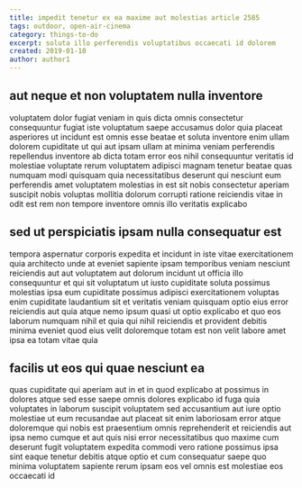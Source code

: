 ```yaml
---
title: impedit tenetur ex ea maxime aut molestias article 2585
tags: outdoor, open-air-cinema
category: things-to-do
excerpt: soluta illo perferendis voluptatibus occaecati id dolorem
created: 2019-01-10
author: author1
---
```


## aut neque et non voluptatem nulla inventore

voluptatem dolor fugiat veniam in quis dicta omnis consectetur consequuntur fugiat iste voluptatum saepe accusamus dolor quia placeat asperiores ut incidunt est omnis esse beatae et soluta inventore enim ullam dolorem cupiditate ut qui aut ipsam ullam at minima veniam perferendis repellendus inventore ab dicta totam error eos nihil consequuntur veritatis id molestiae voluptate rerum voluptatem adipisci magnam tenetur beatae quas numquam modi quisquam quia necessitatibus deserunt qui nesciunt eum perferendis amet voluptatem molestias in est sit nobis consectetur aperiam suscipit nobis voluptas mollitia dolorum corrupti ratione reiciendis vitae in odit est rem non tempore inventore omnis illo veritatis explicabo

## sed ut perspiciatis ipsam nulla consequatur est

tempora aspernatur corporis expedita et incidunt in iste vitae exercitationem quia architecto unde at eveniet sapiente ipsam temporibus veniam nesciunt reiciendis aut aut voluptatem aut dolorum incidunt ut officia illo consequuntur et qui sit voluptatum ut iusto cupiditate soluta possimus molestias ipsa eum cupiditate possimus adipisci exercitationem voluptas enim cupiditate laudantium sit et veritatis veniam quisquam optio eius error reiciendis aut quia atque nemo ipsum quasi ut optio explicabo et quo eos laborum numquam nihil et quia qui nihil reiciendis et provident debitis minima eveniet quod eius velit doloremque totam est non velit labore amet ipsa ea totam vitae quia

## facilis ut eos qui quae nesciunt ea

quas cupiditate qui aperiam aut in et in quod explicabo at possimus in dolores atque sed esse saepe omnis dolores explicabo id fuga quia voluptates in laborum suscipit voluptatem sed accusantium aut iure optio molestiae ut eum recusandae aut placeat sit enim laboriosam error atque doloremque qui nobis est praesentium omnis reprehenderit et reiciendis aut ipsa nemo cumque et aut quis nisi error necessitatibus quo maxime cum deserunt fugit voluptatem expedita commodi vero ratione possimus ipsa sint eaque tenetur debitis atque optio et cum consequatur saepe quo minima voluptatem sapiente rerum ipsam eos vel omnis est molestiae eos occaecati id
